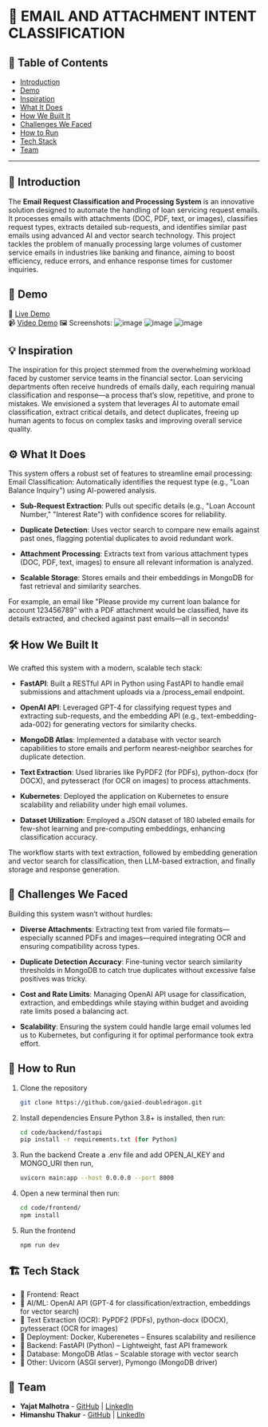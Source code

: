 # 🚀 EMAIL AND ATTACHMENT INTENT CLASSIFICATION

## 📌 Table of Contents
- [Introduction](#introduction)
- [Demo](#demo)
- [Inspiration](#inspiration)
- [What It Does](#what-it-does)
- [How We Built It](#how-we-built-it)
- [Challenges We Faced](#challenges-we-faced)
- [How to Run](#how-to-run)
- [Tech Stack](#tech-stack)
- [Team](#team)

---

## 🎯 Introduction
The **Email Request Classification and Processing System** is an innovative solution designed to automate the handling of loan servicing request emails. It processes emails with attachments (DOC, PDF, text, or images), classifies request types, extracts detailed sub-requests, and identifies similar past emails using advanced AI and vector search technology. This project tackles the problem of manually processing large volumes of customer service emails in industries like banking and finance, aiming to boost efficiency, reduce errors, and enhance response times for customer inquiries.



## 🎥 Demo
🔗 [Live Demo](https://email-processor.netlify.app/)  
📹 [Video Demo](https://github.com/ewfx/gaied-doubledragon/raw/refs/heads/main/artifacts/demo/demo-video_gaied-double_dragon.mp4)
🖼️ Screenshots:
![image](https://github.com/user-attachments/assets/da55c1dd-ac10-454d-bb7f-20aefe4433fd)
![image](https://github.com/user-attachments/assets/91c43bf2-c315-4e38-897f-02ab12121714)
![image](https://github.com/user-attachments/assets/9a7bb5da-6c30-4f41-bae0-f60228312416)


## 💡 Inspiration
The inspiration for this project stemmed from the overwhelming workload faced by customer service teams in the financial sector. Loan servicing departments often receive hundreds of emails daily, each requiring manual classification and response—a process that’s slow, repetitive, and prone to mistakes. We envisioned a system that leverages AI to automate email classification, extract critical details, and detect duplicates, freeing up human agents to focus on complex tasks and improving overall service quality.


## ⚙️ What It Does
This system offers a robust set of features to streamline email processing:
Email Classification: Automatically identifies the request type (e.g., "Loan Balance Inquiry") using AI-powered analysis.

* **Sub-Request Extraction**: Pulls out specific details (e.g., "Loan Account Number," "Interest Rate") with confidence scores for reliability.

* **Duplicate Detection**: Uses vector search to compare new emails against past ones, flagging potential duplicates to avoid redundant work.

* **Attachment Processing**: Extracts text from various attachment types (DOC, PDF, text, images) to ensure all relevant information is analyzed.

* **Scalable Storage**: Stores emails and their embeddings in MongoDB for fast retrieval and similarity searches.

For example, an email like "Please provide my current loan balance for account 123456789" with a PDF attachment would be classified, have its details extracted, and checked against past emails—all in seconds!



## 🛠️ How We Built It
We crafted this system with a modern, scalable tech stack:
* **FastAPI**: Built a RESTful API in Python using FastAPI to handle email submissions and attachment uploads via a /process_email endpoint.

* **OpenAI API**: Leveraged GPT-4 for classifying request types and extracting sub-requests, and the embedding API (e.g., text-embedding-ada-002) for generating vectors for similarity checks.

* **MongoDB Atlas**: Implemented a database with vector search capabilities to store emails and perform nearest-neighbor searches for duplicate detection.

* **Text Extraction**: Used libraries like PyPDF2 (for PDFs), python-docx (for DOCX), and pytesseract (for OCR on images) to process attachments.

* **Kubernetes**: Deployed the application on Kubernetes to ensure scalability and reliability under high email volumes.

* **Dataset Utilization**: Employed a JSON dataset of 180 labeled emails for few-shot learning and pre-computing embeddings, enhancing classification accuracy.

The workflow starts with text extraction, followed by embedding generation and vector search for classification, then LLM-based extraction, and finally storage and response generation.



## 🚧 Challenges We Faced
Building this system wasn’t without hurdles:
* **Diverse Attachments**: Extracting text from varied file formats—especially scanned PDFs and images—required integrating OCR and ensuring compatibility across types.

* **Duplicate Detection Accuracy**: Fine-tuning vector search similarity thresholds in MongoDB to catch true duplicates without excessive false positives was tricky.

* **Cost and Rate Limits**: Managing OpenAI API usage for classification, extraction, and embeddings while staying within budget and avoiding rate limits posed a balancing act.

* **Scalability**: Ensuring the system could handle large email volumes led us to Kubernetes, but configuring it for optimal performance took extra effort.



## 🏃 How to Run
1. Clone the repository  
   ```sh
   git clone https://github.com/gaied-doubledragon.git
   ```
2. Install dependencies
   Ensure Python 3.8+ is installed, then run:   
   ```sh
   cd code/backend/fastapi
   pip install -r requirements.txt (for Python)
   ```

3. Run the backend
   Create a .env file and add OPEN_AI_KEY and MONGO_URI
   then run,
   ```sh
   uvicorn main:app --host 0.0.0.0 --port 8000
   ```
5. Open a new terminal
   then run:   
   ```sh
   cd code/frontend/
   npm install
   ```
6. Run the frontend
   ```sh
   npm run dev
   ```

## 🏗️ Tech Stack
- 🔹 Frontend: React
- 🔹 AI/ML: OpenAI API (GPT-4 for classification/extraction, embeddings for vector search)
- 🔹 Text Extraction (OCR): PyPDF2 (PDFs), python-docx (DOCX), pytesseract (OCR for images) 
- 🔹 Deployment: Docker, Kuberenetes – Ensures scalability and resilience 
- 🔹 Backend: FastAPI (Python) – Lightweight, fast API framework
- 🔹 Database: MongoDB Atlas – Scalable storage with vector search  
- 🔹 Other: Uvicorn (ASGI server), Pymongo (MongoDB driver)


## 👥 Team
- **Yajat Malhotra** - [GitHub](https://github.com/iamyajat) | [LinkedIn](https://www.linkedin.com/in/iamyajat/)
- **Himanshu Thakur** - [GitHub](https://github.com/himanshu-thakur-7) | [LinkedIn](https://www.linkedin.com/in/himanshu-thakur-9582631a6/)
